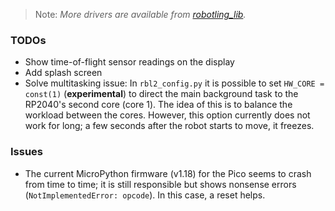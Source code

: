 > Note: _More drivers are available from [robotling_lib](https://github.com/teuler/robotling_lib)._

### TODOs
- Show time-of-flight sensor readings on the display
- Add splash screen
- Solve multitasking issue: In `rbl2_config.py` it is possible to set `HW_CORE = const(1)` (**experimental**) to direct the main background task to the RP2040's second core (core 1). The idea of this is to balance the workload between the cores. However, this option currently does not work for long; a few seconds after the robot starts to move, it freezes. 

### Issues
- The current MicroPython firmware (v1.18) for the Pico seems to crash from time to time; it is still responsible but shows nonsense errors (`NotImplementedError: opcode`). In this case, a reset helps.
